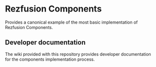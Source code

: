 # Rezfusion Components

Provides a canonical example of the most basic implementation of Rezfusion Components.

## Developer documentation

The wiki provided with this repository provides developer documentation for the components implementation process.
